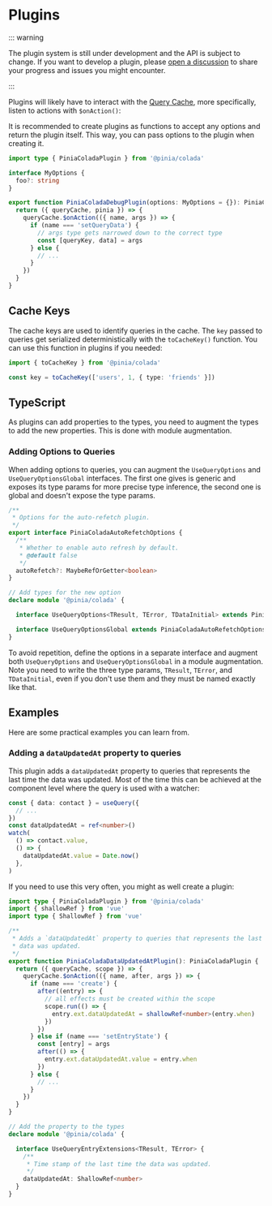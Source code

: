 # Plugins

::: warning

The plugin system is still under development and the API is subject to change. If you want to develop a plugin, please [open a discussion](https://github.com/posva/pinia/discussions) to share your progress and issues you might encounter.

:::

Plugins will likely have to interact with the [Query Cache](query-cache.md), more specifically, listen to actions with `$onAction()`:

It is recommended to create plugins as functions to accept any options and return the plugin itself. This way, you can pass options to the plugin when creating it.

```ts twoslash
import type { PiniaColadaPlugin } from '@pinia/colada'

interface MyOptions {
  foo?: string
}

export function PiniaColadaDebugPlugin(options: MyOptions = {}): PiniaColadaPlugin {
  return ({ queryCache, pinia }) => {
    queryCache.$onAction(({ name, args }) => {
      if (name === 'setQueryData') {
        // args type gets narrowed down to the correct type
        const [queryKey, data] = args
      } else {
        // ...
      }
    })
  }
}
```

## Cache Keys

The cache keys are used to identify queries in the cache. The `key` passed to queries get serialized deterministically with the `toCacheKey()` function. You can use this function in plugins if you needed:

```ts twoslash
import { toCacheKey } from '@pinia/colada'

const key = toCacheKey(['users', 1, { type: 'friends' }])
```

## TypeScript

As plugins can add properties to the types, you need to augment the types to add the new properties. This is done with module augmentation.

### Adding Options to Queries

When adding options to queries, you can augment the `UseQueryOptions` and `UseQueryOptionsGlobal` interfaces. The first one gives is generic and exposes its type params for more precise type inference, the second one is global and doesn't expose the type params.

```ts
/**
 * Options for the auto-refetch plugin.
 */
export interface PiniaColadaAutoRefetchOptions {
  /**
   * Whether to enable auto refresh by default.
   * @default false
   */
  autoRefetch?: MaybeRefOrGetter<boolean>
}

// Add types for the new option
declare module '@pinia/colada' {

  interface UseQueryOptions<TResult, TError, TDataInitial> extends PiniaColadaAutoRefetchOptions {}

  interface UseQueryOptionsGlobal extends PiniaColadaAutoRefetchOptions {}
}
```

To avoid repetition, define the options in a separate interface and augment both `UseQueryOptions` and `UseQueryOptionsGlobal` in a module augmentation. Note you need to write the three type params, `TResult`, `TError`, and `TDataInitial`, even if you don't use them and they must be named exactly like that.

## Examples

Here are some practical examples you can learn from.

### Adding a `dataUpdatedAt` property to queries

This plugin adds a `dataUpdatedAt` property to queries that represents the last time the data was updated. Most of the time this can be achieved at the component level where the query is used with a watcher:

```ts
const { data: contact } = useQuery({
  // ...
})
const dataUpdatedAt = ref<number>()
watch(
  () => contact.value,
  () => {
    dataUpdatedAt.value = Date.now()
  },
)
```

If you need to use this very often, you might as well create a plugin:

```ts twoslash
import type { PiniaColadaPlugin } from '@pinia/colada'
import { shallowRef } from 'vue'
import type { ShallowRef } from 'vue'

/**
 * Adds a `dataUpdatedAt` property to queries that represents the last time the
 * data was updated.
 */
export function PiniaColadaDataUpdatedAtPlugin(): PiniaColadaPlugin {
  return ({ queryCache, scope }) => {
    queryCache.$onAction(({ name, after, args }) => {
      if (name === 'create') {
        after((entry) => {
          // all effects must be created within the scope
          scope.run(() => {
            entry.ext.dataUpdatedAt = shallowRef<number>(entry.when)
          })
        })
      } else if (name === 'setEntryState') {
        const [entry] = args
        after(() => {
          entry.ext.dataUpdatedAt.value = entry.when
        })
      } else {
        // ...
      }
    })
  }
}

// Add the property to the types
declare module '@pinia/colada' {

  interface UseQueryEntryExtensions<TResult, TError> {
    /**
     * Time stamp of the last time the data was updated.
     */
    dataUpdatedAt: ShallowRef<number>
  }
}
```
